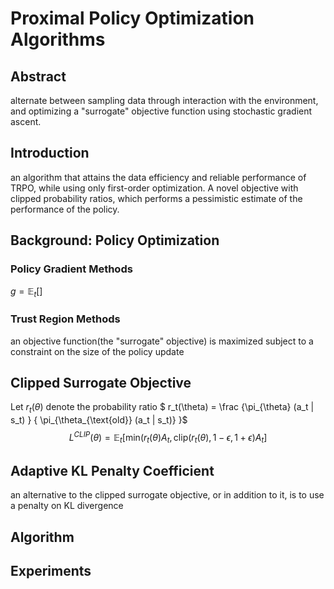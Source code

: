 # Proximal Policy Optimization Algorithms
## Abstract
alternate between sampling data through interaction with the environment, and optimizing a "surrogate" objective function using stochastic gradient ascent.
## Introduction
an algorithm that attains the data efficiency and reliable performance of TRPO, while using only first-order optimization. A novel objective with clipped probability ratios, which performs a pessimistic estimate of the performance of the policy.
## Background: Policy Optimization
### Policy Gradient Methods
$g = \mathbb E _t []$
### Trust Region Methods
an objective function(the "surrogate" objective) is maximized subject to a constraint on the size of the policy update
## Clipped Surrogate Objective  
Let $r_t(\theta)$ denote the probability ratio
$ r_t(\theta) = \frac {\pi_{\theta} (a_t | s_t) } { \pi_{\theta_{\text{old}} (a_t | s_t)} }$
$$L^{CLIP}(\theta) = \mathbb E_t [\text{min}(r_t(\theta)A_t, \text{clip}(r_t(\theta), 1-\epsilon, 1+\epsilon)A_t]$$
## Adaptive KL Penalty Coefficient
an alternative to the clipped surrogate objective, or in addition to it, is to use a penalty on KL divergence
## Algorithm
## Experiments
